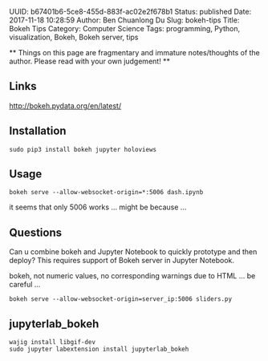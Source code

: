 UUID: b67401b6-5ce8-455d-883f-ac02e2f678b1
Status: published
Date: 2017-11-18 10:28:59
Author: Ben Chuanlong Du
Slug: bokeh-tips
Title: Bokeh Tips
Category: Computer Science
Tags: programming, Python, visualization, Bokeh, Bokeh server, tips

**
Things on this page are
fragmentary and immature notes/thoughts of the author.
Please read with your own judgement!
**

## Links

<http://bokeh.pydata.org/en/latest/>

## Installation

```
sudo pip3 install bokeh jupyter holoviews
```

## Usage
```
bokeh serve --allow-websocket-origin=*:5006 dash.ipynb
```
it seems that only 5006 works ...
might be because ...





## Questions

Can u combine bokeh and Jupyter Notebook to quickly prototype and then deploy? 
This requires support of Bokeh server in Jupyter Notebook.


bokeh, not numeric values, no corresponding warnings due to HTML ...
be careful ...

```
bokeh serve --allow-websocket-origin=server_ip:5006 sliders.py
```

## jupyterlab_bokeh

    wajig install libgif-dev
    sudo jupyter labextension install jupyterlab_bokeh

